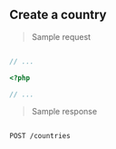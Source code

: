 ## Create a country

> Sample request

```shell

```

```javascript
// ...
```

```php
<?php

// ...
```

> Sample response

```json

```

`POST /countries`
